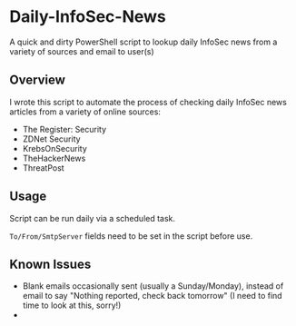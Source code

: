 # Daily-InfoSec-News
A quick and dirty PowerShell script to lookup daily InfoSec news from a variety of sources and email to user(s)

## Overview
I wrote this script to automate the process of checking daily InfoSec news articles from a variety of online sources:

* The Register: Security
* ZDNet Security
* KrebsOnSecurity
* TheHackerNews
* ThreatPost

## Usage
Script can be run daily via a scheduled task.

`To/From/SmtpServer` fields need to be set in the script before use.

## Known Issues
* Blank emails occasionally sent (usually a Sunday/Monday), instead of email to say "Nothing reported, check back tomorrow" (I need to find time to look at this, sorry!)
* 
